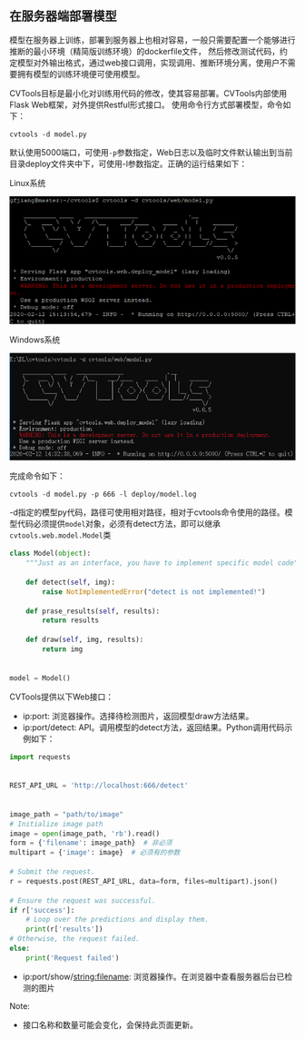 ## 在服务器端部署模型

模型在服务器上训练，部署到服务器上也相对容易，一般只需要配置一个能够进行推断的最小环境（精简版训练环境）的dockerfile文件，
然后修改测试代码，约定模型对外输出格式，通过web接口调用，实现调用、推断环境分离，使用户不需要拥有模型的训练环境便可使用模型。

CVTools目标是最小化对训练用代码的修改，使其容易部署。CVTools内部使用Flask Web框架，对外提供Restful形式接口。
使用命令行方式部署模型，命令如下：

```
cvtools -d model.py

```

默认使用5000端口，可使用`-p`参数指定，Web日志以及临时文件默认输出到当前目录deploy文件夹中下，可使用-l参数指定。正确的运行结果如下：

Linux系统

![img](./_static/2020-02-12_151431.png)

Windows系统

![img](./_static/2020-02-12_143252.png)

完成命令如下：

```
cvtools -d model.py -p 666 -l deploy/model.log
```

-d指定的模型py代码，路径可使用相对路径，相对于cvtools命令使用的路径。模型代码必须提供`model`对象，必须有detect方法，即可以继承
`cvtools.web.model.Model`类

```python
class Model(object):
    """Just as an interface, you have to implement specific model code"""

    def detect(self, img):
        raise NotImplementedError("detect is not implemented!")

    def prase_results(self, results):
        return results

    def draw(self, img, results):
        return img


model = Model()
```

CVTools提供以下Web接口：

- ip:port: 浏览器操作。选择待检测图片，返回模型draw方法结果。
- ip:port/detect: API。调用模型的detect方法，返回结果。Python调用代码示例如下：

```python
import requests


REST_API_URL = 'http://localhost:666/detect'


image_path = "path/to/image"
# Initialize image path
image = open(image_path, 'rb').read()
form = {'filename': image_path}  # 非必须
multipart = {'image': image}  # 必须有的参数

# Submit the request.
r = requests.post(REST_API_URL, data=form, files=multipart).json()

# Ensure the request was successful.
if r['success']:
    # Loop over the predictions and display them.
    print(r['results'])
# Otherwise, the request failed.
else:
    print('Request failed')
```

- ip:port/show/<string:filename>: 浏览器操作。在浏览器中查看服务器后台已检测的图片

Note:
- 接口名称和数量可能会变化，会保持此页面更新。